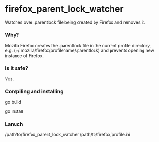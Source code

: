 # firefox_parent_lock_watcher
Watches over .parentlock file being created by Firefox and removes it.

### Why?
Mozilla Firefox creates the .parentlock file in the current profile directory, e.g. (~/.mozilla/firefox/profilename/.parentlock) and prevents opening new instance of Firefox.

### Is it safe?
Yes.

### Compiling and installing
go build

go install

### Lanuch
/path/to/firefox_parent_lock_watcher /path/to/firefox/profile.ini
